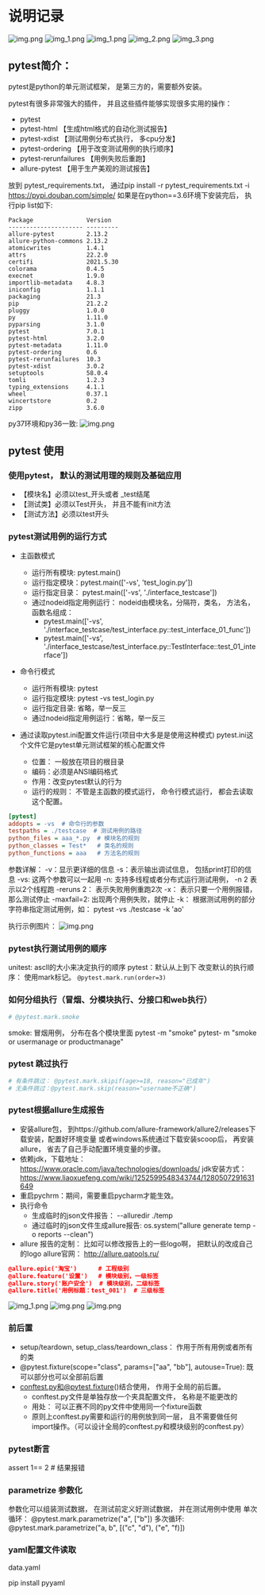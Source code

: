 # 说明记录
![img.png](../../../statics/imgs/auto_test_readme.png)
![img_1.png](../../../statics/imgs/pytest.png)
![img_1.png](../../../statics/imgs/pytest2.png)
![img_2.png](../../../statics/imgs/pytest_use.png)
![img_3.png](../../../statics/imgs/pytest_demo.png)
## pytest简介：
pytest是python的单元测试框架， 是第三方的，需要额外安装。

pytest有很多非常强大的插件， 并且这些插件能够实现很多实用的操作：
- pytest
- pytest-html 【生成html格式的自动化测试报告】
- pytest-xdist 【测试用例分布式执行， 多cpu分发】
- pytest-ordering 【用于改变测试用例的执行顺序】
- pytest-rerunfailures 【用例失败后重跑】
- allure-pytest 【用于生产美观的测试报告】

放到 pytest_requirements.txt， 通过pip install -r pytest_requirements.txt -i https://pypi.douban.com/simple/
如果是在python==3.6环境下安装完后， 执行pip list如下:
```
Package               Version
--------------------- ---------
allure-pytest         2.13.2
allure-python-commons 2.13.2
atomicwrites          1.4.1
attrs                 22.2.0
certifi               2021.5.30
colorama              0.4.5
execnet               1.9.0
importlib-metadata    4.8.3
iniconfig             1.1.1
packaging             21.3
pip                   21.2.2
pluggy                1.0.0
py                    1.11.0
pyparsing             3.1.0
pytest                7.0.1
pytest-html           3.2.0
pytest-metadata       1.11.0
pytest-ordering       0.6
pytest-rerunfailures  10.3
pytest-xdist          3.0.2
setuptools            58.0.4
tomli                 1.2.3
typing_extensions     4.1.1
wheel                 0.37.1
wincertstore          0.2
zipp                  3.6.0
```
py37环境和py36一致:
![img.png](../../../statics/imgs/pytest_run_result_demo.png)


## pytest 使用
### 使用pytest， 默认的测试用理的规则及基础应用
- 【模块名】必须以test_开头或者 _test结尾
- 【测试类】必须以Test开头， 并且不能有init方法
- 【测试方法】必须以test开头

### pytest测试用例的运行方式
- 主函数模式
  - 运行所有模块: pytest.main()
  - 运行指定模块：pytest.main(['-vs', 'test_login.py'])
  - 运行指定目录： pytest.main(['-vs', './interface_testcase'])
  - 通过nodeid指定用例运行： nodeid由模块名，分隔符，类名， 方法名， 函数名组成：
    - pytest.main(['-vs', './interface_testcase/test_interface.py::test_interface_01_func'])
    - pytest.main(['-vs', './interface_testcase/test_interface.py::TestInterface::test_01_interface'])
    
- 命令行模式
  - 运行所有模块: pytest
  - 运行指定模块: pytest -vs  test_login.py
  - 运行指定目录:  省略，举一反三
  - 通过nodeid指定用例运行：省略，举一反三
- 通过读取pytest.ini配置文件运行(项目中大多是是使用这种模式)
  pytest.ini这个文件它是pytest单元测试框架的核心配置文件
  - 位置： 一般放在项目的根目录
  - 编码：必须是ANSI编码格式
  - 作用：改变pytest默认的行为
  - 运行的规则：  不管是主函数的模式运行， 命令行模式运行， 都会去读取这个配置。
```ini
[pytest]
addopts = -vs  # 命令行的参数
testpaths = ./testcase  # 测试用例的路径
python_files = aaa_*.py  # 模块名的规则
python_classes = Test*   # 类名的规则
python_functions = aaa   # 方法名的规则
```
参数详解：
   -v：显示更详细的信息 
   -s：表示输出调试信息， 包括print打印的信息
   -vs: 这两个参数可以一起用
   -n: 支持多线程或者分布式运行测试用例， -n 2 表示以2个线程跑
   -reruns 2： 表示失败用例重跑2次
   -x： 表示只要一个用例报错，那么测试停止
   -maxfail=2: 出现两个用例失败，就停止
   -k： 根据测试用例的部分字符串指定测试用例，如： pytest -vs ./testcase -k 'ao'

执行示例图片：
![img.png](../../../statics/imgs/pytest_run_result_demo.png)

### pytest执行测试用例的顺序
unitest: ascll的大小来决定执行的顺序
pytest：默认从上到下
改变默认的执行顺序： 使用mark标记。
`@pytest.mark.run(order=3)`

### 如何分组执行（冒烟、分模块执行、分接口和web执行）
```python
# @pytest.mark.smoke
```
smoke: 冒烟用例， 分布在各个模块里面
pytest -m "smoke"
pytest- m "smoke or usermanage or productmanage"

### pytest 跳过执行
```python
# 有条件跳过： @pytest.mark.skipif(age>=18, reason="已成年")
# 无条件跳过：@pytest.mark.skip(reason="username不正确")
```

### pytest根据allure生成报告
- 安装allure包， 到https://github.com/allure-framework/allure2/releases下载安装，配置好环境变量
或者windows系统通过下载安装scoop后， 再安装allure， 省去了自己手动配置环境变量的步骤。
- 依赖jdk，下载地址： https://www.oracle.com/java/technologies/downloads/
jdk安装方式： https://www.liaoxuefeng.com/wiki/1252599548343744/1280507291631649
- 重启pychrm：期间，需要重启pycharm才能生效。
- 执行命令
    - 生成临时的json文件报告： --alluredir ./temp
    - 通过临时的json文件生成allure报告: os.system("allure generate temp -o reports  --clean")
- allure 报告的定制： 比如可以修改报告上的一些logo啊， 把默认的改成自己的logo 
allure官网： http://allure.qatools.ru/
```json 
@allure.epic('淘宝')      # 工程级别
@allure.feature('设置')   # 模块级别，一级标签
@allure.story('账户安全')  # 模块级别，二级标签
@allure.title('用例标题：test_001')  # 三级标签
```
![img_1.png](../../../statics/imgs/allure_report_temp_json_data_demo.png)
![img.png](../../../statics/imgs/allure_report_files_tree.png)
![img.png](../../../statics/imgs/allure_report_result_demo.png)

### 前后置 
- setup/teardown, setup_class/teardown_class： 作用于所有用例或者所有的类
- @pytest.fixture(scope="class", params=["aa", "bb"], autouse=True): 既可以部分也可以全部前后置
- conftest.py和@pytest.fixture()结合使用， 作用于全局的前后置。
   - conftest.py文件是单独存放一个夹具配置文件， 名称是不能更改的
    - 用处： 可以正赛不同的py文件中使用同一个fixture函数
    - 原则上conftest.py需要和运行的用例放到同一层， 且不需要做任何import操作。（可以设计全局的conftest.py和模块级别的conftest.py）
    
### pytest断言
assert 1== 2  # 结果报错

### parametrize 参数化
参数化可以组装测试数据， 在测试前定义好测试数据， 并在测试用例中使用
单次循环： @pytest.mark.parametrize("a", ["b"])
多次循环: @pytest.mark.parametrize("a, b", [("c", "d"), ("e", "f)])
### yaml配置文件读取
data.yaml

pip install pyyaml 
